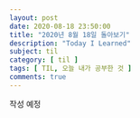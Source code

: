```yaml
---
layout: post
date: 2020-08-18 23:50:00
title: "2020년 8월 18일 돌아보기"
description: "Today I Learned"
subject: til
category: [ til ]
tags: [ TIL, 오늘 내가 공부한 것 ]
comments: true
---
```


 작성 예정
